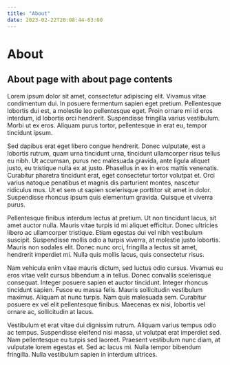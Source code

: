 ```yaml
---
title: "About"
date: 2023-02-22T20:08:44-03:00
---
```


# About

## About page with about page contents

Lorem ipsum dolor sit amet, consectetur adipiscing elit. Vivamus vitae condimentum dui. In posuere fermentum sapien eget pretium. Pellentesque lobortis dui est, a molestie leo pellentesque eget. Proin ornare mi id eros interdum, id lobortis orci hendrerit. Suspendisse fringilla varius vestibulum. Morbi ut ex eros. Aliquam purus tortor, pellentesque in erat eu, tempor tincidunt ipsum.

Sed dapibus erat eget libero congue hendrerit. Donec vulputate, est a lobortis rutrum, quam urna tincidunt urna, tincidunt ullamcorper risus tellus eu nibh. Ut accumsan, purus nec malesuada gravida, ante ligula aliquet justo, eu tristique nulla ex at justo. Phasellus in ex in eros mattis venenatis. Curabitur pharetra tincidunt erat, eget consectetur tortor volutpat et. Orci varius natoque penatibus et magnis dis parturient montes, nascetur ridiculus mus. Ut et sem ut sapien scelerisque porttitor sit amet in dolor. Suspendisse rhoncus ipsum quis elementum gravida. Quisque et viverra purus.

Pellentesque finibus interdum lectus at pretium. Ut non tincidunt lacus, sit amet auctor nulla. Mauris vitae turpis id mi aliquet efficitur. Donec ultricies libero ac ullamcorper tristique. Etiam egestas dui vel nibh vestibulum suscipit. Suspendisse mollis odio a turpis viverra, at molestie justo lobortis. Mauris non sodales elit. Donec nunc orci, fringilla a lectus sit amet, hendrerit imperdiet mi. Nulla quis mollis lacus, quis consectetur risus.

Nam vehicula enim vitae mauris dictum, sed luctus odio cursus. Vivamus eu eros vitae velit cursus bibendum a in tellus. Donec convallis scelerisque consequat. Integer posuere sapien et auctor tincidunt. Integer rhoncus tincidunt sapien. Fusce eu massa felis. Mauris sollicitudin vestibulum maximus. Aliquam at nunc turpis. Nam quis malesuada sem. Curabitur posuere ex vel elit pellentesque finibus. Maecenas ex nisi, lobortis vel ornare ac, sollicitudin at lacus.

Vestibulum et erat vitae dui dignissim rutrum. Aliquam varius tempus odio ac tempus. Suspendisse eleifend nisi massa, ut volutpat erat imperdiet sed. Nam pellentesque eu turpis sed laoreet. Praesent vestibulum nunc diam, at vulputate lorem egestas et. Sed ac lacus mi. Nulla tempor bibendum fringilla. Nulla vestibulum sapien in interdum ultrices.
